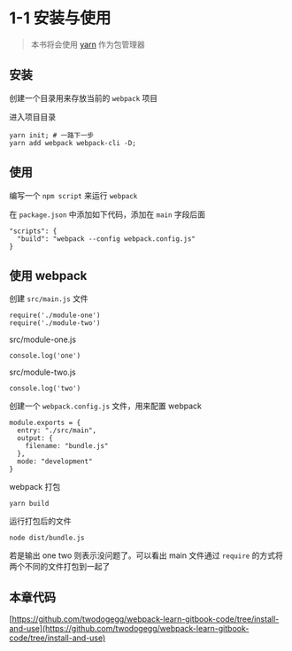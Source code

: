 # 1-1 安装与使用

> 本书将会使用 [yarn](https://yarnpkg.com/lang/zh-Hans/docs/getting-started/) 作为包管理器

## 安装

创建一个目录用来存放当前的 `webpack` 项目

进入项目目录
```
yarn init; # 一路下一步
yarn add webpack webpack-cli -D;
```

## 使用

编写一个 `npm script` 来运行 `webpack`

在 `package.json` 中添加如下代码，添加在 `main` 字段后面

```
"scripts": {
  "build": "webpack --config webpack.config.js"
}
```

## 使用 webpack

创建 `src/main.js` 文件

```
require('./module-one')
require('./module-two')
```

src/module-one.js

```
console.log('one')
```

src/module-two.js
```
console.log('two')

```

创建一个 `webpack.config.js` 文件，用来配置 webpack

```
module.exports = {
  entry: "./src/main",
  output: {
    filename: "bundle.js"
  },
  mode: "development"
}
```

webpack 打包

```
yarn build
```

运行打包后的文件

```
node dist/bundle.js
```

若是输出 one two 则表示没问题了。可以看出 main 文件通过 `require` 的方式将两个不同的文件打包到一起了

## 本章代码

[https://github.com/twodogegg/webpack-learn-gitbook-code/tree/install-and-use](https://github.com/twodogegg/webpack-learn-gitbook-code/tree/install-and-use)